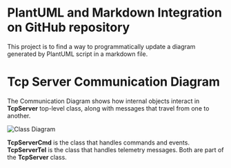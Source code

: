 # PlantUML and Markdown Integration on GitHub repository

This project is to find a way to programmatically update a diagram generated by PlantUML script in a markdown file.

# Tcp Server Communication Diagram

The Communication Diagram shows how internal objects interact in **TcpServer** top-level class, along with messages that travel from one to another.

![Class Diagram](https://www.plantuml.com/plantuml/png/SoWkIImgAStDuGf9BWXEBIfBBN9AB4vLiAdHrLM02pddfk2L3qd5hz-rB3MlXB0A8uGI1IqC-n5Iw5OxfEQb0Bq00000)

**TcpServerCmd** is the class that handles commands and events.
**TcpServerTel** is the class that handles telemetry messages.
Both are part of the **TcpServer** class.
